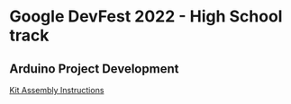 # Google DevFest 2022 - High School track
## Arduino Project Development

[Kit Assembly Instructions](https://www.youtube.com/embed/videoseries?list=PLiBItcliDLPdlyGqTrn8cgXpW_A-7ckfb)



